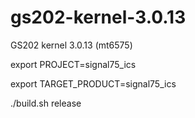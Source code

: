 gs202-kernel-3.0.13
===================

GS202 kernel 3.0.13 (mt6575)

export PROJECT=signal75_ics

export TARGET_PRODUCT=signal75_ics

./build.sh release
